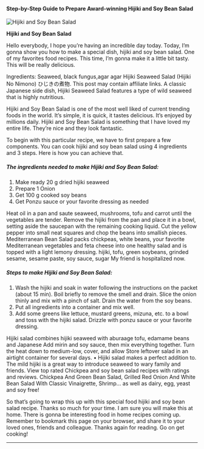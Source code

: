             

#### Step-by-Step Guide to Prepare Award-winning Hijiki and Soy Bean Salad

![Hijiki and Soy Bean Salad](https://img-global.cpcdn.com/recipes/2448343_7e500968c63cd80d/751x532cq70/hijiki-and-soy-bean-salad-recipe-main-photo.jpg)

**Hijiki and Soy Bean Salad**

Hello everybody, I hope you’re having an incredible day today. Today, I’m gonna show you how to make a special dish, hijiki and soy bean salad. One of my favorites food recipes. This time, I’m gonna make it a little bit tasty. This will be really delicious.

Ingredients: Seaweed, black fungus,agar agar Hijiki Seaweed Salad (Hijiki No Nimono) ひじきの煮物. This post may contain affiliate links. A classic Japanese side dish, Hijiki Seaweed Salad features a type of wild seaweed that is highly nutritious.

Hijiki and Soy Bean Salad is one of the most well liked of current trending foods in the world. It’s simple, it is quick, it tastes delicious. It’s enjoyed by millions daily. Hijiki and Soy Bean Salad is something that I have loved my entire life. They’re nice and they look fantastic.

To begin with this particular recipe, we have to first prepare a few components. You can cook hijiki and soy bean salad using 4 ingredients and 3 steps. Here is how you can achieve that.

##### The ingredients needed to make Hijiki and Soy Bean Salad:

1.  Make ready 20 g dried hijiki seaweed
2.  Prepare 1 Onion
3.  Get 100 g cooked soy beans
4.  Get Ponzu sauce or your favorite dressing as needed

Heat oil in a pan and saute seaweed, mushrooms, tofu and carrot until the vegetables are tender. Remove the hijiki from the pan and place it in a bowl, setting aside the saucepan with the remaining cooking liquid. Cut the yellow pepper into small neat squares and chop the beans into smallish pieces. Mediterranean Bean Salad packs chickpeas, white beans, your favorite Mediterranean vegetables and feta cheese into one healthy salad and is topped with a light lemony dressing. hijiki, tofu, green soybeans, grinded sesame, sesame paste, soy sauce, sugar My friend is hospitalized now.

##### Steps to make Hijiki and Soy Bean Salad:

1.  Wash the hijiki and soak in water following the instructions on the packet (about 15 min). Boil briefly to remove the smell and drain. Slice the onion thinly and mix with a pinch of salt. Drain the water from the soy beans.
2.  Put all ingredients into a container and mix well.
3.  Add some greens like lettuce, mustard greens, mizuna, etc. to a bowl and toss with the hijiki salad. Drizzle with ponzu sauce or your favorite dressing.

Hijiki salad combines hijiki seaweed with aburaage tofu, edamame beans and Japanese Add mirin and soy sauce, then mix everything together. Turn the heat down to medium-low, cover, and allow Store leftover salad in an airtight container for several days. • Hijiki salad makes a perfect addition to. The mild hijiki is a great way to introduce seaweed to wary family and friends. View top rated Chickpea and soy bean salad recipes with ratings and reviews. Chickpea And Green Bean Salad, Grilled Red Onion And White Bean Salad With Classic Vinaigrette, Shrimp… as well as dairy, egg, yeast and soy free!

So that’s going to wrap this up with this special food hijiki and soy bean salad recipe. Thanks so much for your time. I am sure you will make this at home. There is gonna be interesting food in home recipes coming up. Remember to bookmark this page on your browser, and share it to your loved ones, friends and colleague. Thanks again for reading. Go on get cooking!

* * *